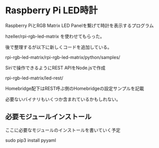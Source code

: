 Raspberry Pi LED時計
====

Raspberry PiとRGB Matrix LED Panelを繋げて時計を表示するプログラム

hzeller/rpi-rgb-led-matrix を使わせてもらった。

後で整理するが以下に新しくコードを追加している。

rpi-rgb-led-matrix/rpi-rgb-led-matrix/python/samples/

Siriで操作できるようにREST APIをNode.jsで作成

rpi-rgb-led-matrix/led-rest/

Homebridge配下はREST呼ぶ側のHomebridgeの設定サンプルを記載

必要ないバイナリもいくつか含まれているかもしれない。

## 必要モジュールインストール

ここに必要なモジュールのインストールを書いていく予定

sudo pip3 install pyyaml

